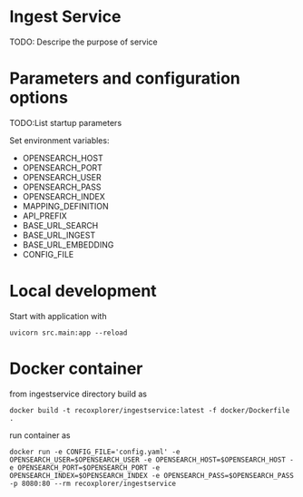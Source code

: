 # Ingest Service
TODO: Descripe the purpose of service

# Parameters and configuration options
TODO:List startup parameters

Set environment variables:
- OPENSEARCH_HOST
- OPENSEARCH_PORT
- OPENSEARCH_USER
- OPENSEARCH_PASS
- OPENSEARCH_INDEX
- MAPPING_DEFINITION
- API_PREFIX
- BASE_URL_SEARCH
- BASE_URL_INGEST
- BASE_URL_EMBEDDING
- CONFIG_FILE

# Local development 
Start with application with
~~~
uvicorn src.main:app --reload
~~~
# Docker container
from ingestservice directory build as
~~~
docker build -t recoxplorer/ingestservice:latest -f docker/Dockerfile .
~~~
run container as
~~~
docker run -e CONFIG_FILE='config.yaml' -e OPENSEARCH_USER=$OPENSEARCH_USER -e OPENSEARCH_HOST=$OPENSEARCH_HOST -e OPENSEARCH_PORT=$OPENSEARCH_PORT -e OPENSEARCH_INDEX=$OPENSEARCH_INDEX -e OPENSEARCH_PASS=$OPENSEARCH_PASS -p 8080:80 --rm recoxplorer/ingestservice
~~~
